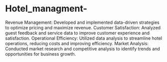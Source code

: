 # Hotel_managment- 
Revenue Management: Developed and implemented data-driven strategies to optimize pricing and maximize revenue.
Customer Satisfaction: Analyzed guest feedback and service data to improve customer experience and satisfaction.
Operational Efficiency: Utilized data analysis to streamline hotel operations, reducing costs and improving efficiency.
Market Analysis: Conducted market research and competitive analysis to identify trends and opportunities for business growth.
